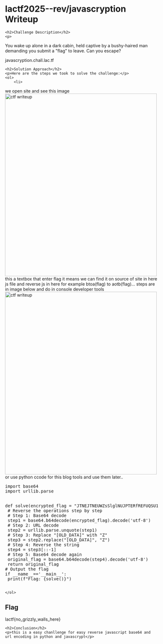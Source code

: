 <title>lactf2025---rev/javascryptionWriteup </title>
 

<!DOCTYPE html>
<html>
 
<body>
    <h1>lactf2025--rev/javascryption Writeup </h1>

    <h2>Challenge Description</h2>
    <p>  
You wake up alone in a dark cabin, held captive by a bushy-haired man demanding you submit a "flag" to leave. Can you escape?

javascryption.chall.lac.tf
</p>

    <h2>Solution Approach</h2>
    <p>Here are the steps we took to solve the challenge:</p>
    <ol> 
        <li> 
we open site and see this image   <img src="https://cybersecctf.github.io/blog/2025/lactf/javascryption/Capturecabin.PNG" alt="ctf writeup" width="500" height="600"/> this a textbox that   enter flag it means we can find it on source of site in here js file
and reverse js in here for example btoa(flag) to aotb(flag)... steps are in image below and do in console developer tools    
<img src="https://cybersecctf.github.io/blog/2025/lactf/javascryption/cabin2.PNG" alt="ctf writeup" width="500" height="600"/> 
or use python ccode for  this blog tools and use them later..
<pre>
import base64
import urllib.parse


def solve(encrypted_flag = "JTNEJTNEUWZsSlglNUJPTERfREFUQSU1RG85MWNzeFdZMzlWZXNwbmVwSjMlNUJPTERfREFUQSU1RGY5bWI3JTVCT0xEX0RBVEElNURHZGpGR2I="):
 # Reverse the operations step by step
 # Step 1: Base64 decode
 step1 = base64.b64decode(encrypted_flag).decode('utf-8')
 # Step 2: URL decode
 step2 = urllib.parse.unquote(step1)
 # Step 3: Replace "[OLD_DATA]" with "Z"
 step3 = step2.replace("[OLD_DATA]", "Z")
 # Step 4: Reverse the string
 step4 = step3[::-1]
 # Step 5: Base64 decode again
 original_flag = base64.b64decode(step4).decode('utf-8')
 return original_flag
# Output the flag
if __name__=='__main__':
 print(f"Flag: {solve()}")

</pre>
</li
 
    </ol>
<br>
    <h2>Flag</h2>
    <p class="flag">lactf{no_grizzly_walls_here}

</p>

    <h2>Conclusion</h2>
    <p>this is a easy chanllenge for easy reverse javascript base64 and url encoding in python and javascrypt</p>
</body>
</html>
